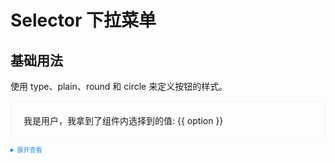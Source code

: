 # Selector 下拉菜单 
  
## 基础用法

使用 type、plain、round 和 circle 来定义按钮的样式。

<div class="example">
  <ty-selector 
    placeholder="请选择框架"
    @setItemValue="setItemValue"
    :data="selectorData"
  />
  <div>
    我是用户，我拿到了组件内选择到的值: {{ option }}
  </div>
</div>

<details>
  <summary>展开查看</summary>

  ```vue
 <template>
  <div class="container">
    <ty-selector 
      placeholder="请选择框架"
      @setItemValue="setItemValue"
      :data="selectorData"
    />
    <div>
      我是用户，我拿到了组件内选择到的值: {{ option }}
    </div>
  </div>
</template>
 
<script>
  export default {
    name: 'App'
  }
</script>
<script setup>
  // 导入下拉菜单的选项数据（用户可以自定义）
  import selectorData from '../../../../src/assets/data/selector.js'
  import { ref } from 'vue'

  const option = ref('')
  // 选择的option值交由用户操作
  const setItemValue = (value) => {
    option.value = value
  }
</script>

<style lang="scss" scoped></style>
  ```
</details>


<script setup>
  // 导入下拉菜单的选项数据（用户可以自定义）
  import selectorData from '../../../../src/assets/data/selector.js'
  import { ref } from 'vue'

  const option = ref('')
  // 选择的option值交由用户操作
  const setItemValue = (value) => {
    option.value = value
  }
</script>
<style>
    .example{
        border: 1px solid #f5f5f5;
        border-radius: 5px;
        padding:20px
    }
    
    details > summary:first-of-type {
        font-size: 10px;
        padding: 8px 0;
        cursor: pointer;
        color: #1989fa;
    }
    .selector {
      margin-bottom: 8px;
    }
    .iconfont {
      top: 6px !important;
    }
</style>



